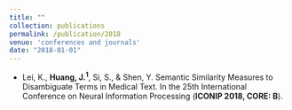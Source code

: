```yaml
---
title: ""
collection: publications
permalink: /publication/2018
venue: 'conferences and journals'
date: "2018-01-01"
---
```



- Lei, K., **Huang, J.<sup>1</sup>**, Si, S., & Shen, Y. Semantic Similarity Measures to Disambiguate Terms in Medical Text. In the 25th International Conference on Neural Information Processing (**ICONIP 2018, CORE: B**).

<!---
- Shen, Y., Zhang, Q., Zhang, J., **Huang, J.**, Lu, Y., & Lei, K. Improving medical short text classification with semantic expansion using word-cluster embedding. In International Conference on Information Science and Applications (**ICISA 2018, CORE: C**).
-->